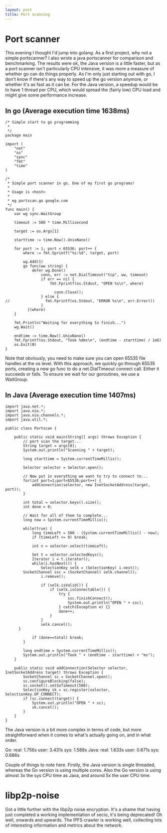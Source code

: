 ```yaml
---
layout: post
title: Port scanning
---
```


# Port scanner

This evening I thought I'd jump into golang. As a first project, why not a simple portscanner?
I also wrote a java portscanner for comparison and benchmarking.
The results were ok, the Java version is a little faster, but as a port scanner isn't particularly CPU intensive, it was more a measure of whether
go can do things properly.
As I'm only just starting out with go, I don't know if there's any way to speed up the go version anymore, or whether it's as fast as it can be.
For the Java version, a speedup would be to have 1 thread per CPU, which would spread the (fairly low) CPU load and might give some performance increase.

## In go (Average execution time 1638ms)

```
/* Simple start to go programming
 *
 */
package main

import (
    "net"
    "os"
    "sync"
    "fmt"
    "time"
)

/*
 * Simple port scanner in go. One of my first go programs!
 *
 * Usage is <host>
 *
 * eg portscan.go google.com
 */
func main() {
    var wg sync.WaitGroup

    timeout := 500 * time.Millisecond

    target := os.Args[1]

    starttime := time.Now().UnixNano()

    for port := 1; port < 65536; port++ {
        where := fmt.Sprintf("%s:%d", target, port)

        wg.Add(1)
        go func(ww string) {
            defer wg.Done()
		        conn, err := net.DialTimeout("tcp", ww, timeout)
		        if err == nil {
	        	    fmt.Fprintf(os.Stdout, "OPEN %s\n", where)

			          conn.Close();
		        } else {
//	        	  fmt.Fprintf(os.Stdout, "ERROR %s\n", err.Error())			
		        }
	      }(where)
    }

    fmt.Println("Waiting for everything to finish...")
    wg.Wait()
    
    endtime := time.Now().UnixNano()
    fmt.Fprintf(os.Stdout, "Took %dms\n", (endtime - starttime) / 1e6)
    os.Exit(0)
}
```

Note that obviously, you need to make sure you can open 65535 file handles at the os level. With this approach, we quickly go through 65535 ports, creating a new go func to do a net.DialTimeout connect call. Either it succeeds or fails. To ensure we wait for our goroutines, we use a WaitGroup.

## In Java (Average execution time 1407ms)

```
import java.net.*;
import java.nio.*;
import java.nio.channels.*;
import java.util.*;

public class Portscan {

	public static void main(String[] args) throws Exception {
		// port scan the target...
		String target = args[0];
		System.out.println("Scanning " + target);

		long starttime = System.currentTimeMillis();

		Selector selector = Selector.open();

		// Now put in everything we want to try to connect to...
		for(int port=1;port<65536;port++) {
			addConnection(selector, new InetSocketAddress(target, port));
		}

		int total = selector.keys().size();
		int done = 0;

		// Wait for all of them to complete...
		long now = System.currentTimeMillis();
		
		while(true) {
			long timeLeft = 500 - (System.currentTimeMillis() - now);
			if (timeLeft <= 0) break;

			int n = selector.select(timeLeft);

			Set t = selector.selectedKeys();
			Iterator i = t.iterator();
			while(i.hasNext()) {
				SelectionKey selk = (SelectionKey) i.next();
        SocketChannel ssc = (SocketChannel) selk.channel();
				i.remove();

				if (selk.isValid()) {
					if (selk.isConnectable()) {
						try {
							ssc.finishConnect();
							System.out.println("OPEN " + ssc);
						} catch(Exception e) {}
						done++;
					}
				}
				selk.cancel();
      }

			if (done==total) break;
		}

		long endtime = System.currentTimeMillis();
		System.out.println("Took " + (endtime - starttime) + "ms");
	}
	
	public static void addConnection(Selector selector, InetSocketAddress target) throws Exception {
		SocketChannel sc = SocketChannel.open();
		sc.configureBlocking(false);
		sc.socket().setSoTimeout(500);
		SelectionKey sk = sc.register(selector, SelectionKey.OP_CONNECT);
		if (sc.connect(target)) {
			System.out.println("OPEN " + sc);
			sk.cancel();
		}
	}
}

```

The Java version is a bit more complex in terms of code, but more straightforward when it comes to what's actually going on, and in what order.

Go:	real: 1.756s  user: 3.431s  sys: 1.588s
Java:   real: 1.633s  user: 0.671s  sys: 0.686s

Couple of things to note here. Firstly, the Java version is single threaded, whereas the Go version is using multiple cores. Also the Go version is using almost 3x the sys CPU time as Java, and around 5x the user CPU time.

# libp2p-noise

Got a little further with the libp2p noise encryption. It's a shame that having just completed a working implementation of secio, it's being deprecated! Oh well, onwards and upwards.
The IPFS crawler is working well, collecting lots of interesting information and metrics about the network.
